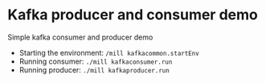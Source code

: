 # Kafka producer and consumer demo

Simple kafka consumer and producer demo

* Starting the environment: `/mill kafkacommon.startEnv`
* Running consumer: `./mill kafkaconsumer.run`
* Running producer: `./mill kafkaproducer.run`
